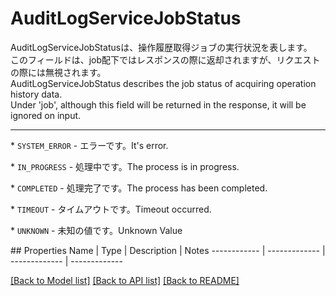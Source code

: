 # AuditLogServiceJobStatus

<div lang=\"ja\">AuditLogServiceJobStatusは、操作履歴取得ジョブの実行状況を表します。<br> このフィールドは、job配下ではレスポンスの際に返却されますが、リクエストの際には無視されます。</div> <div lang=\"en\">AuditLogServiceJobStatus describes the job status of acquiring operation history data.<br> Under 'job', although this field will be returned in the response, it will be ignored on input.</div> <hr> <p>* <code>SYSTEM_ERROR</code> - <span lang=\"ja\">エラーです。</span><span lang=\"en\">It&#39;s error.</span></p> <p>* <code>IN_PROGRESS</code> - <span lang=\"ja\">処理中です。</span><span lang=\"en\">The process is in progress.</span></p> <p>* <code>COMPLETED</code> - <span lang=\"ja\">処理完了です。</span><span lang=\"en\">The process has been completed.</span></p> <p>* <code>TIMEOUT</code> - <span lang=\"ja\">タイムアウトです。</span><span lang=\"en\">Timeout occurred.</span></p> <p>* <code>UNKNOWN</code> - <span lang=\"ja\">未知の値です。</span><span lang=\"en\">Unknown Value</span></p> 
## Properties
Name | Type | Description | Notes
------------ | ------------- | ------------- | -------------

[[Back to Model list]](../README.md#documentation-for-models) [[Back to API list]](../README.md#documentation-for-api-endpoints) [[Back to README]](../README.md)


